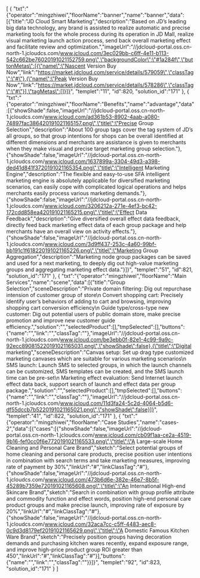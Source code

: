 [
	{
		"txt":"{\"operator\":\"mingzhiwei\",\"floorName\":\"banner\",\"name\":\"banner\",\"data\":[{\"title\":\"JD Cloud Smart Marketing\",\"description\":\"Based on JD’s leading big data technology, any brand is assisted to realize automatic and precise marketing tools for the whole process during its operation in JD Mall, realize visual marketing launch action process, send back overall marketing effect and facilitate review and optimization.\",\"imageUrl\":\"//jdcloud-portal.oss.cn-north-1.jcloudcs.com/www.jcloud.com/3ec029bb-c6ff-4e11-b113-542c662be76020191021152759.png\",\"backgroundColor\":\"#1a284f\",\"buttonMetas\":[{\"name\":\"Nascent Version Buy Now\",\"link\":\"https://market.jdcloud.com/service/details/579059\",\"classTag\":\"#\"},{\"name\":\"Peak Version Buy Now\",\"link\":\"https://market.jdcloud.com/service/details/578286\",\"classTag\":\"#\"}],\"tagMetas\":[]}]}",
		"templet":"11",
		"id":820,
		"solution_id":"171"
	},
	{
		"txt":"{\"operator\":\"mingzhiwei\",\"floorName\":\"Benefits\",\"name\":\"advantage\",\"data\":[{\"showShade\":false,\"imageUrl\":\"//jdcloud-portal.oss.cn-north-1.jcloudcs.com/www.jcloud.com/ad361b53-8902-4aab-a080-74897fac386420191021165157.png\",\"title\":\"Precise Group Selection\",\"description\":\"About 100 group tags cover the tag system of JD’s all groups, so that group intentions for shops can be overall identified at different dimensions and merchants are assistance is given to merchants when they make visual and precise target marketing group selection.\"},{\"showShade\":false,\"imageUrl\":\"//jdcloud-portal.oss.cn-north-1.jcloudcs.com/www.jcloud.com/1637899a-3304-49d3-a398-ded41d841f3720191021165354.png\",\"title\":\"Intelligent Marketing Engine\",\"description\":\"The flexible and easy-to-use SFA intelligent marketing engine is absolutely applicable for diversified marketing scenarios, can easily cope with complicated logical operations and helps merchants easily process various marketing demands.\"},{\"showShade\":false,\"imageUrl\":\"//jdcloud-portal.oss.cn-north-1.jcloudcs.com/www.jcloud.com/3206212a-271e-4ef3-bc42-172cdd858ea420191021165215.png\",\"title\":\"Effect Data Feedback\",\"description\":\"Give diversified overall effect data feedback, directly feed back marketing effect data of each group package and help merchants have an overall view on activity effects.\"},{\"showShade\":false,\"imageUrl\":\"//jdcloud-portal.oss.cn-north-1.jcloudcs.com/www.jcloud.com/3d9ff437-253c-4a60-99bf-bb191c1f618220191021165226.png\",\"title\":\"Marketing Group Aggregation\",\"description\":\"Marketing node group packages can be saved and used for a next marketing, to deeply dig out high-value marketing groups and aggregating marketing effect data.\"}]}",
		"templet":"51",
		"id":821,
		"solution_id":"171"
	},
	{
		"txt":"{\"operator\":\"mingzhiwei\",\"floorName\":\"Main Services\",\"name\":\"scene\",\"data\":[{\"title\":\"Group Selection\",\"sceneDescription\":\"Private domain filtering: Dig out repurchase intension of customer group of store\\n Convert shopping cart: Precisely identify user’s behaviors of adding to cart and browsing, improving shopping cart conversion efficiency\\n Guide type/cross-type new customer: Dig out potential users of public domain store, make precise promotion and improve new customer guide efficiency.\",\"solution\":\"\",\"selectedProduct\":[],\"tmpSelected\":[],\"buttons\":{\"name\":\"\",\"link\":\"\",\"classTag\":\"\"},\"imageUrl\":\"//jdcloud-portal.oss.cn-north-1.jcloudcs.com/www.jcloud.com/be3ebb0f-82e1-4c99-9a9c-92ecc890815220191021165031.png\",\"showShade\":false},{\"title\":\"Digital marketing\",\"sceneDescription\":\"Canvas setup: Set up drag type customized marketing canvases which are suitable for various marketing scenarios\\n SMS launch: Launch SMS to selected groups, in which the launch channels can be customized, SMS templates can be created, and the SMS launch time can be pre-set\\n Marketing effect evaluation: Send Internet launch effect data back, support search of launch and effect data per group package.\",\"solution\":\"\",\"selectedProduct\":[],\"tmpSelected\":[],\"buttons\":{\"name\":\"\",\"link\":\"\",\"classTag\":\"\"},\"imageUrl\":\"//jdcloud-portal.oss.cn-north-1.jcloudcs.com/www.jcloud.com/11d3fa24-5c2d-4064-b5d6-df55dccb7b5220191021165021.png\",\"showShade\":false}]}",
		"templet":"41",
		"id":822,
		"solution_id":"171"
	},
	{
		"txt":"{\"operator\":\"mingzhiwei\",\"floorName\":\"Case Studies\",\"name\":\"cases-2\",\"data\":[{\"cases\":[{\"showShade\":false,\"imageUrl\":\"//jdcloud-portal.oss.cn-north-1.jcloudcs.com/www.jcloud.com/cb09f1aa-ce2a-4519-9b16-fef0cc0f6e7720191021165533.png\",\"title\":\"A Large-scale Home Cleaning and Personal Care Brand\",\"sketch\":\"Select potential groups of home cleaning and personal care products, precise position user intentions in combination with search terms and take marketing measures, improving rate of payment by 30%\",\"linkUrl\":\"#\",\"linkClassTag\":\"#\"},{\"showShade\":false,\"imageUrl\":\"//jdcloud-portal.oss.cn-north-1.jcloudcs.com/www.jcloud.com/473b6d6e-382e-46e7-8b5f-45289b7359e720191021165608.png\",\"title\":\"An International High-end Skincare Brand\",\"sketch\":\"Search in combination with group profile attribute and commodity function and effect words, position high-end personal care product groups and make precise launch, improving rate of exposure by 20%\",\"linkUrl\":\"#\",\"linkClassTag\":\"#\"},{\"showShade\":false,\"imageUrl\":\"//jdcloud-portal.oss.cn-north-1.jcloudcs.com/www.jcloud.com/32aca7cc-c5ff-4483-aec8-0c9d3d8179ef20191021165629.png\",\"title\":\"A Domestic Famous Kitchen Ware Brand\",\"sketch\":\"Precisely position groups having decoration demands and purchasing kitchen wares recently, expand exposure range, and improve high-price product group ROI greater than 450\",\"linkUrl\":\"#\",\"linkClassTag\":\"#\"}],\"buttons\":{\"name\":\"\",\"link\":\"\",\"classTag\":\"\"}}]}",
		"templet":"92",
		"id":823,
		"solution_id":"171"
	}
]
